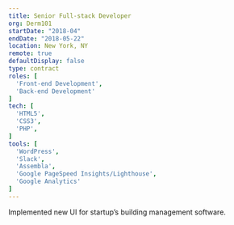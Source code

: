 ```yaml
---
title: Senior Full-stack Developer
org: Derm101
startDate: "2018-04"
endDate: "2018-05-22"
location: New York, NY
remote: true
defaultDisplay: false
type: contract
roles: [
  'Front-end Development',
  'Back-end Development'
]
tech: [
  'HTML5',
  'CSS3',
  'PHP',
]
tools: [
  'WordPress',
  'Slack',
  'Assembla',
  'Google PageSpeed Insights/Lighthouse',
  'Google Analytics'
]
---
```


Implemented new UI for startup’s building management software.